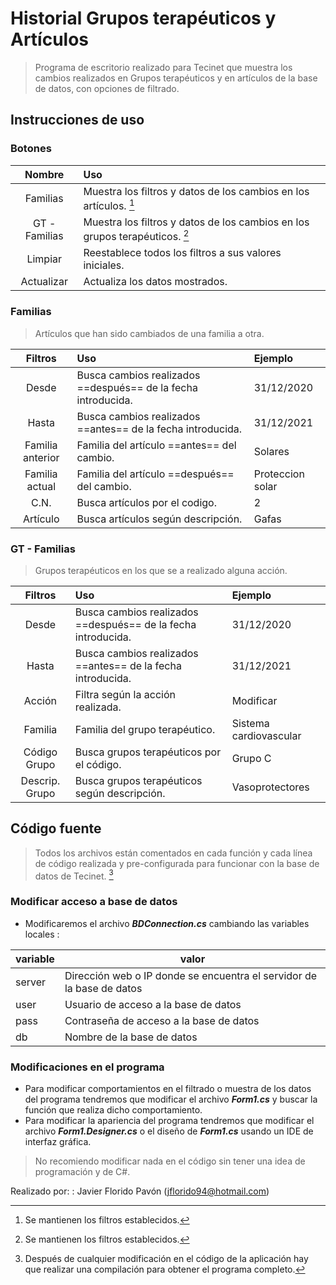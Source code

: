 ﻿# Historial Grupos terapéuticos y Artículos

> Programa de escritorio realizado para Tecinet que muestra los cambios realizados en Grupos terapéuticos y en artículos de la base de datos, con opciones de filtrado.

## Instrucciones de uso


### Botones 


| Nombre |  Uso |
|:--:|:--|
| Familias| Muestra los filtros y datos de los cambios en los artículos. [^1]|
|GT - Familias| Muestra los filtros y datos de los cambios en los grupos terapéuticos. [^1]|
| Limpiar| Reestablece todos los filtros a sus valores iniciales.|
| Actualizar| Actualiza los datos mostrados. |

[^1]: Se mantienen los filtros establecidos.

### Familias 

> Artículos que han sido cambiados de una familia a otra.

| Filtros |  Uso | Ejemplo |
|:--:|:--|:--|
| Desde| Busca cambios realizados ==después== de la fecha introducida. | 31/12/2020 |
|Hasta| Busca cambios realizados ==antes== de la fecha introducida. | 31/12/2021 |
| Familia anterior|  Familia del artículo ==antes== del cambio. |Solares |
| Familia actual|  Familia del artículo ==después== del cambio. |Proteccion solar|
| C.N.|  Busca artículos por el codigo.|2|
| Artículo| Busca artículos según descripción. |Gafas|

### GT - Familias 

> Grupos terapéuticos en los que se a realizado alguna acción.

| Filtros | Uso | Ejemplo |
|:--:|:--|:--|
| Desde| Busca cambios realizados ==después== de la fecha introducida. | 31/12/2020 |
|Hasta| Busca cambios realizados ==antes== de la fecha introducida. | 31/12/2021 |
| Acción| Filtra según la acción realizada. | Modificar |
| Familia|  Familia del grupo terapéutico. |Sistema cardiovascular|
| Código Grupo| Busca grupos terapéuticos por el código.| Grupo C|
| Descrip. Grupo | Busca grupos terapéuticos según descripción. | Vasoprotectores|


## Código fuente 

> Todos los archivos están comentados en cada función y cada línea de código realizada y pre-configurada para funcionar con la base de datos de Tecinet. [^2] 

[^2]: Después de cualquier modificación en el código de la aplicación hay que realizar una compilación para obtener el programa completo.

### Modificar acceso a base de datos

* Modificaremos el archivo **_BDConnection.cs_**  cambiando las variables locales :
	
| variable | valor |
|--|--|
| server | Dirección web o IP donde se encuentra el servidor de la base de datos |
|user| Usuario de acceso a la base de datos|
|pass| Contraseña de acceso a la base de datos|
|db| Nombre de la base de datos|

### Modificaciones en el programa

+ Para modificar comportamientos en el filtrado o muestra de los datos del programa tendremos que modificar el archivo **_Form1.cs_** y buscar la función que realiza dicho comportamiento. 
+ Para modificar la apariencia del programa tendremos que modificar el archivo **_Form1.Designer.cs_** o el diseño de **_Form1.cs_** usando un IDE de interfaz gráfica.

> No recomiendo modificar nada en el código sin tener una idea de programación y de C#.


Realizado por:
:  Javier Florido Pavón (jflorido94@hotmail.com)
